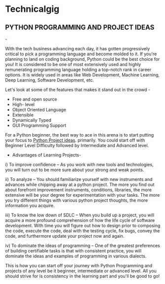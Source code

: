 # Technicalgig

<h2>PYTHON PROGRAMMING AND PROJECT IDEAS</h2>- 

With the tech business advancing each day, it has gotten progressively critical to pick a programming language and become molded to it. If you're planning to land on coding background, Python could be the best choice for you! It is considered to be one of most extensively used and highly remunerating programming language holding a top-notch rank in career options. It is widely used in areas like Web Development, Machine Learning, Deep Learning, Software Development, etc. 

Let's look at some of the features that makes it stand out in the crowd -

*  Free and open source 
*  High- level
*  Object Oriented Language
*  Extensible
*  Dynamically Typed
*  GUI Programming Support

For a Python beginner, the best way to ace in this arena is to start putting your focus to [Python Project ideas](https://intellipaat.com/blog/python-project-ideas-for-beginners/). primarily.  You could start off with Beginner Level Difficulty followed by Intermediate and Advanced level. 


- Advantages of Learning Projects- 

i) To improve confidence – 
As you work with new tools and technologies, you will turn out to be more sure about your strong and weak points. 

ii) To analyze – 
You should familiarize yourself with new instruments and advances while chipping away at a python project. The more you find out about forefront improvement instruments, conditions, libraries, the more extensive will be your degree for experimentation with your tasks. The more you try different things with various python project thoughts, the more information you acquire. 

iii) To know the low down of SDLC –
When you build up a project, you will acquire a more profound comprehension of how the life cycle of software development. With time you will figure out how to design prior to composing the code, execute the code, deal with the testing cycle, fix bugs, convey the code, and furthermore update your project now and again. 

iv) To dominate the ideas of programming –
One of the greatest preferences of building certifiable tasks is that with consistent practice, you will dominate the ideas and examples of programming in various dialects.


This is how you can start off your journey with Python Programming and projects of any level be it beginner, intermediate or advanced level. All you should strive for is consistency in the learning part and you'll be good to go! 

